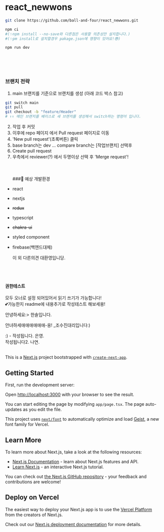 # react_newwons

```bash
git clone https://github.com/ball-and-four/react_newwons.git

npm ci
#(✨npm install --no-save와 다른점은 사용할 의존성만 설치합니다.)
#(✨pm install로 설치할경우 pakage.json에 영향이 있어요!😎)

npm run dev
```

<br>
<br>
<br>

### 브랜치 전략

1. main 브랜치를 기준으로 브랜치를 생성 (아래 코드 박스 참고)

```bash
git switch main
git pull
git checkout -b "feature/Header"
# ↑↑ 메인 브랜치를 베이스로 새 브랜치를 생성해서 switch하는 명령어 입니다.
```

2. 작업 후 커밋
3. 이후에 repo 페이지 에서 Pull request 페이지로 이동
4. 'New pull request'(초록버튼) 클릭
5. base branch는 dev ... compare branch는 [작업브랜치] 선택후
6. Create pull request
7. 우측에서 reviewer(?) 에서 두명이상 선택 후 'Merge request'!
   <br>
   <br>
   <br>
   <br>
   ###👀 예상 개발환경<br>

- react

* nextjs

- ~~redux~~

- typescript

- ~~chakra-ui~~

- styled component

- firebase(백엔드대체)<br>

  이 외 다른의견 대환영입니당.<br><br><br><br>

#### 권한테스트

모두 오너로 설정 되어있어서 읽기 쓰기가 가능합니다! <br>
💕가능한지 readme에 내용추가로 작성테스트 해보세용!

안녕하세요:> 한솔입니다.<br>

안녀하세애애애애애애-옹! \_조수진대리입니다:)<br>

:) - 작성됩니다. 은영.<br>
작성됩니다2. 나연.<br><br>

This is a [Next.js](https://nextjs.org) project bootstrapped with [`create-next-app`](https://nextjs.org/docs/app/api-reference/cli/create-next-app).

## Getting Started

First, run the development server:

Open [http://localhost:3000](http://localhost:3000) with your browser to see the result.

You can start editing the page by modifying `app/page.tsx`. The page auto-updates as you edit the file.

This project uses [`next/font`](https://nextjs.org/docs/app/building-your-application/optimizing/fonts) to automatically optimize and load [Geist](https://vercel.com/font), a new font family for Vercel.

## Learn More

To learn more about Next.js, take a look at the following resources:

- [Next.js Documentation](https://nextjs.org/docs) - learn about Next.js features and API.
- [Learn Next.js](https://nextjs.org/learn) - an interactive Next.js tutorial.

You can check out [the Next.js GitHub repository](https://github.com/vercel/next.js) - your feedback and contributions are welcome!

## Deploy on Vercel

The easiest way to deploy your Next.js app is to use the [Vercel Platform](https://vercel.com/new?utm_medium=default-template&filter=next.js&utm_source=create-next-app&utm_campaign=create-next-app-readme) from the creators of Next.js.

Check out our [Next.js deployment documentation](https://nextjs.org/docs/app/building-your-application/deploying) for more details.
